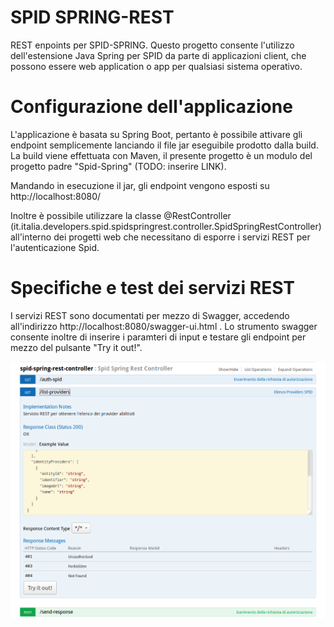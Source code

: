 
# SPID SPRING-REST
REST enpoints per SPID-SPRING.
Questo progetto consente l'utilizzo dell'estensione Java Spring per SPID da parte di applicazioni client, che possono essere web application o app per qualsiasi sistema operativo.

# Configurazione dell'applicazione
L'applicazione è basata su Spring Boot, pertanto è possibile attivare gli endpoint semplicemente lanciando il file jar eseguibile prodotto dalla build. La build viene effettuata con Maven, il presente progetto è un modulo del progetto padre "Spid-Spring" (TODO: inserire LINK).

Mandando in esecuzione il jar, gli endpoint vengono esposti su http://localhost:8080/

Inoltre è possibile utilizzare la classe @RestController (it.italia.developers.spid.spidspringrest.controller.SpidSpringRestController) all'interno dei progetti web che necessitano di esporre i servizi REST per l'autenticazione Spid.

# Specifiche e test dei servizi REST
I servizi REST sono documentati per mezzo di Swagger, accedendo all'indirizzo http://localhost:8080/swagger-ui.html . Lo strumento swagger consente inoltre di inserire i paramteri di input e testare gli endpoint per mezzo del pulsante "Try it out!".

![Swagger](https://github.com/Gianluke/spid-spring/blob/master/spid-spring-rest/SPID-SPRING-REST.png?raw=true)
